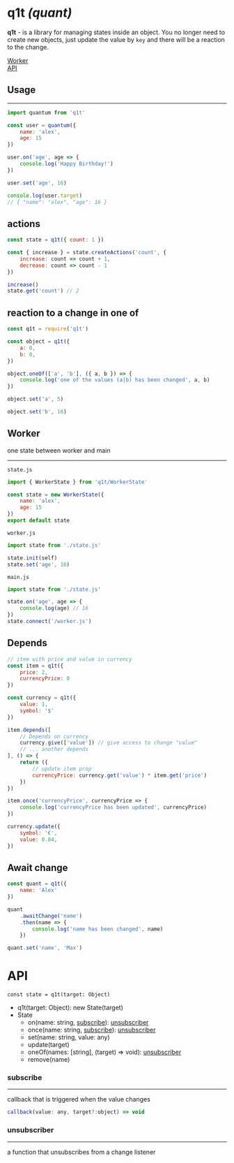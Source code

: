# **q1t** *(quant)*


**q1t** - is a library for managing states inside an object.
You no longer need to create new objects, just update the value by `key` and there will be a reaction to the change.

[Worker](#Worker)<br>
[API](#API)

## Usage
---
```javascript
import quantum from 'q1t'

const user = quantum({
    name: 'alex',
    age: 15
})

user.on('age', age => {
    console.log('Happy Birthday!')
})

user.set('age', 16)

console.log(user.target)
// { "name": "alex", "age": 16 }
```
## actions
```javascript
const state = q1t({ count: 1 })

const { increase } = state.createActions('count', {
    increase: count => count + 1,
    decrease: count => count - 1
})

increase()
state.get('count') // 2
```
## reaction to a change in one of

```javascript
const q1t = require('q1t')

const object = q1t({
    a: 0,
    b: 0,
})

object.oneOf(['a', 'b'], ({ a, b }) => {
    console.log('one of the values (a|b) has been changed', a, b)
})

object.set('a', 5)

object.set('b', 16)
```

## Worker
one state between worker and main
___

`state.js`
```javascript
import { WorkerState } from 'q1t/WorkerState'

const state = new WorkerState({
    name: 'alex',
    age: 15
})
export default state
```
`worker.js`
```javascript
import state from './state.js'

state.init(self)
state.set('age', 16)
```

`main.js`
```javascript
import state from './state.js'

state.on('age', age => {
    console.log(age) // 16
})
state.connect('/worker.js')
```

## Depends

```javascript
// item with price and value in currency
const item = q1t({ 
    price: 2,
    currencyPrice: 0
})

const currency = q1t({
    value: 1,
    symbol: '$'
})

item.depends([ 
    // Depends on currency
    currency.give(['value']) // give access to change "value"
    // ... another depends
], () => {
    return ({
        // update item prop
        currencyPrice: currency.get('value') * item.get('price')
    })
})

item.once('currencyPrice', currencyPrice => {
    console.log('currencyPrice has been updated', currencyPrice)
})

currency.update({
    symbol: '€',
    value: 0.84,
})
```

## Await change
```javascript
const quant = q1t({
    name: 'Alex'
})

quant
    .awaitChange('name')
    .then(name => {
        console.log('name has been changed', name)
    })

quant.set('name', 'Max')
```
# API
`const state = q1t(target: Object)`

* q1t(target: Object): new State(target)
* State
    + on(name: string, [subscribe](#subscribe)): [unsubscriber ](#unsubscriber )
    + once(name: string, [subscribe](#subscribe)): [unsubscriber ](#unsubscriber )
    + set(name: string, value: any)
    + update(target)
    + oneOf(names: [string], (target) => void): [unsubscriber ](#unsubscriber )
    + remove(name)


### subscribe
---
callback that is triggered when the value changes
```javascript
callback(value: any, target?:object) => void
```
### unsubscriber 
---
a function that unsubscribes from a change listener
